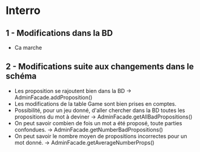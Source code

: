 # Interro

## 1 - Modifications dans la BD
* Ca marche

## 2 - Modifications suite aux changements dans le schéma

* Les proposition se rajoutent bien dans la BD -> AdminFacade.addProposition()
* Les modifications de la table Game sont bien prises en comptes.
* Possibilité, pour un jeu donné, d'aller chercher dans la BD toutes les propositions du mot à deviner -> AdminFacade.getAllBadPropositions()
* On peut savoir combien de fois un mot a été proposé, toute parties confondues. -> AdminFacade.getNumberBadPropositions()
* On peut savoir le nombre moyen de propositions incorrectes pour un mot donné. -> AdminFacade.getAverageNumberProps()